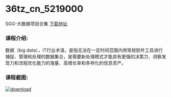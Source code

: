 # 36tz_cn_5219000
SGG-大数据项目合集
[下载地址](http://www.36tz.cn/article/5219000 "下载地址")
### 课程介绍:
数据（big data），IT行业术语，是指无法在一定时间范围内用常规软件工具进行捕捉、管理和处理的数据集合，是需要新处理模式才能具有更强的决策力、洞察发现力和流程优化能力的海量、高增长率和多样化的信息资产。

### 课程截图:
[![download](http://36tz.cn/muke_img/2021_03_2-55.png "下载地址")](http://www.36tz.cn "下载地址")
